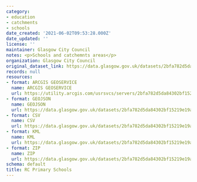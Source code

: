```yaml
---
category:
- education
- catchments
- schools
date_created: '2021-06-02T09:53:28.000Z'
date_updated: ''
license: ''
maintainer: Glasgow City Council
notes: <p>Schools and catchemnts areas</p>
organization: Glasgow City Council
original_dataset_link: https://data.glasgow.gov.uk/datasets/2bfa782d5da84302bf15219e19a05112_3
records: null
resources:
- format: ARCGIS GEOSERVICE
  name: ARCGIS GEOSERVICE
  url: https://utility.arcgis.com/usrsvcs/servers/2bfa782d5da84302bf15219e19a05112/rest/services/OPEN_DATA/Schools_Catchments_Open/MapServer/3
- format: GEOJSON
  name: GEOJSON
  url: https://data.glasgow.gov.uk/datasets/2bfa782d5da84302bf15219e19a05112_3.geojson?outSR=%7B%22latestWkid%22%3A27700%2C%22wkid%22%3A27700%7D
- format: CSV
  name: CSV
  url: https://data.glasgow.gov.uk/datasets/2bfa782d5da84302bf15219e19a05112_3.csv?outSR=%7B%22latestWkid%22%3A27700%2C%22wkid%22%3A27700%7D
- format: KML
  name: KML
  url: https://data.glasgow.gov.uk/datasets/2bfa782d5da84302bf15219e19a05112_3.kml?outSR=%7B%22latestWkid%22%3A27700%2C%22wkid%22%3A27700%7D
- format: ZIP
  name: ZIP
  url: https://data.glasgow.gov.uk/datasets/2bfa782d5da84302bf15219e19a05112_3.zip?outSR=%7B%22latestWkid%22%3A27700%2C%22wkid%22%3A27700%7D
schema: default
title: RC Primary Schools
---
```

